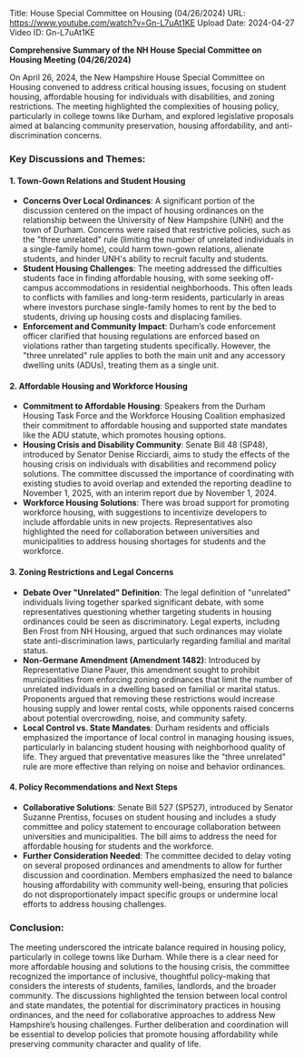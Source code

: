 Title: House Special Committee on Housing (04/26/2024)
URL: https://www.youtube.com/watch?v=Gn-L7uAt1KE
Upload Date: 2024-04-27
Video ID: Gn-L7uAt1KE

**Comprehensive Summary of the NH House Special Committee on Housing Meeting (04/26/2024)**

On April 26, 2024, the New Hampshire House Special Committee on Housing convened to address critical housing issues, focusing on student housing, affordable housing for individuals with disabilities, and zoning restrictions. The meeting highlighted the complexities of housing policy, particularly in college towns like Durham, and explored legislative proposals aimed at balancing community preservation, housing affordability, and anti-discrimination concerns.

### Key Discussions and Themes:

#### **1. Town-Gown Relations and Student Housing**
   - **Concerns Over Local Ordinances**: A significant portion of the discussion centered on the impact of housing ordinances on the relationship between the University of New Hampshire (UNH) and the town of Durham. Concerns were raised that restrictive policies, such as the "three unrelated" rule (limiting the number of unrelated individuals in a single-family home), could harm town-gown relations, alienate students, and hinder UNH's ability to recruit faculty and students.
   - **Student Housing Challenges**: The meeting addressed the difficulties students face in finding affordable housing, with some seeking off-campus accommodations in residential neighborhoods. This often leads to conflicts with families and long-term residents, particularly in areas where investors purchase single-family homes to rent by the bed to students, driving up housing costs and displacing families.
   - **Enforcement and Community Impact**: Durham’s code enforcement officer clarified that housing regulations are enforced based on violations rather than targeting students specifically. However, the "three unrelated" rule applies to both the main unit and any accessory dwelling units (ADUs), treating them as a single unit.

#### **2. Affordable Housing and Workforce Housing**
   - **Commitment to Affordable Housing**: Speakers from the Durham Housing Task Force and the Workforce Housing Coalition emphasized their commitment to affordable housing and supported state mandates like the ADU statute, which promotes housing options.
   - **Housing Crisis and Disability Community**: Senate Bill 48 (SP48), introduced by Senator Denise Ricciardi, aims to study the effects of the housing crisis on individuals with disabilities and recommend policy solutions. The committee discussed the importance of coordinating with existing studies to avoid overlap and extended the reporting deadline to November 1, 2025, with an interim report due by November 1, 2024.
   - **Workforce Housing Solutions**: There was broad support for promoting workforce housing, with suggestions to incentivize developers to include affordable units in new projects. Representatives also highlighted the need for collaboration between universities and municipalities to address housing shortages for students and the workforce.

#### **3. Zoning Restrictions and Legal Concerns**
   - **Debate Over "Unrelated" Definition**: The legal definition of "unrelated" individuals living together sparked significant debate, with some representatives questioning whether targeting students in housing ordinances could be seen as discriminatory. Legal experts, including Ben Frost from NH Housing, argued that such ordinances may violate state anti-discrimination laws, particularly regarding familial and marital status.
   - **Non-Germane Amendment (Amendment 1482)**: Introduced by Representative Diane Pauer, this amendment sought to prohibit municipalities from enforcing zoning ordinances that limit the number of unrelated individuals in a dwelling based on familial or marital status. Proponents argued that removing these restrictions would increase housing supply and lower rental costs, while opponents raised concerns about potential overcrowding, noise, and community safety.
   - **Local Control vs. State Mandates**: Durham residents and officials emphasized the importance of local control in managing housing issues, particularly in balancing student housing with neighborhood quality of life. They argued that preventative measures like the "three unrelated" rule are more effective than relying on noise and behavior ordinances.

#### **4. Policy Recommendations and Next Steps**
   - **Collaborative Solutions**: Senate Bill 527 (SP527), introduced by Senator Suzanne Prentiss, focuses on student housing and includes a study committee and policy statement to encourage collaboration between universities and municipalities. The bill aims to address the need for affordable housing for students and the workforce.
   - **Further Consideration Needed**: The committee decided to delay voting on several proposed ordinances and amendments to allow for further discussion and coordination. Members emphasized the need to balance housing affordability with community well-being, ensuring that policies do not disproportionately impact specific groups or undermine local efforts to address housing challenges.

### Conclusion:
The meeting underscored the intricate balance required in housing policy, particularly in college towns like Durham. While there is a clear need for more affordable housing and solutions to the housing crisis, the committee recognized the importance of inclusive, thoughtful policy-making that considers the interests of students, families, landlords, and the broader community. The discussions highlighted the tension between local control and state mandates, the potential for discriminatory practices in housing ordinances, and the need for collaborative approaches to address New Hampshire’s housing challenges. Further deliberation and coordination will be essential to develop policies that promote housing affordability while preserving community character and quality of life.